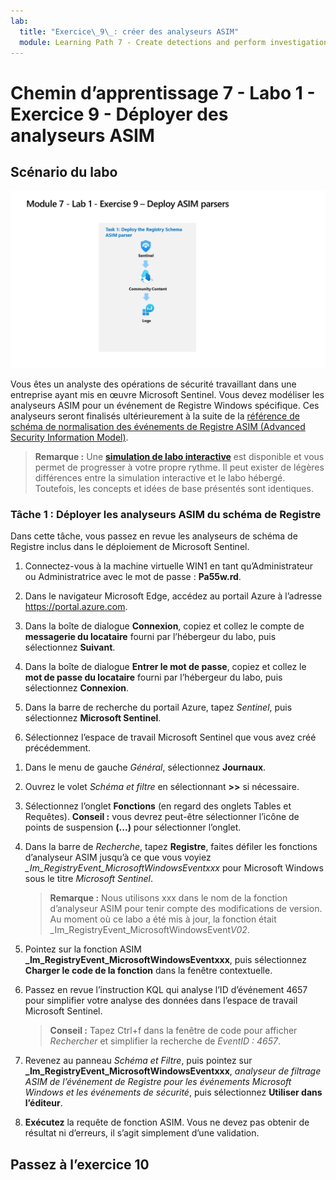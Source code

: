 ```yaml
---
lab:
  title: "Exercice\_9\_: créer des analyseurs ASIM"
  module: Learning Path 7 - Create detections and perform investigations using Microsoft Sentinel
---
```


# Chemin d’apprentissage 7 - Labo 1 - Exercice 9 - Déployer des analyseurs ASIM

## Scénario du labo

![Vue d’ensemble du labo](../Media/SC-200-Lab_Diagrams_Mod7_L1_Ex9.png)

Vous êtes un analyste des opérations de sécurité travaillant dans une entreprise ayant mis en œuvre Microsoft Sentinel. Vous devez modéliser les analyseurs ASIM pour un événement de Registre Windows spécifique. Ces analyseurs seront finalisés ultérieurement à la suite de la [référence de schéma de normalisation des événements de Registre ASIM (Advanced Security Information Model)](https://docs.microsoft.com/en-us/azure/sentinel/registry-event-normalization-schema).

>**Remarque :** Une **[simulation de labo interactive](https://mslabs.cloudguides.com/guides/SC-200%20Lab%20Simulation%20-%20Create%20Advanced%20Security%20Information%20Model%20Parsers)** est disponible et vous permet de progresser à votre propre rythme. Il peut exister de légères différences entre la simulation interactive et le labo hébergé. Toutefois, les concepts et idées de base présentés sont identiques. 

### Tâche 1 : Déployer les analyseurs ASIM du schéma de Registre

Dans cette tâche, vous passez en revue les analyseurs de schéma de Registre inclus dans le déploiement de Microsoft Sentinel.

1. Connectez-vous à la machine virtuelle WIN1 en tant qu’Administrateur ou Administratrice avec le mot de passe : **Pa55w.rd**.  

1. Dans le navigateur Microsoft Edge, accédez au portail Azure à l’adresse https://portal.azure.com.

1. Dans la boîte de dialogue **Connexion**, copiez et collez le compte de **messagerie du locataire** fourni par l’hébergeur du labo, puis sélectionnez **Suivant**.

1. Dans la boîte de dialogue **Entrer le mot de passe**, copiez et collez le **mot de passe du locataire** fourni par l’hébergeur du labo, puis sélectionnez **Connexion**.

1. Dans la barre de recherche du portail Azure, tapez *Sentinel*, puis sélectionnez **Microsoft Sentinel**.

1. Sélectionnez l’espace de travail Microsoft Sentinel que vous avez créé précédemment.

<!--- 1. In the Edge browser, open a new tab (Ctrl+T) and navigate to the Microsoft Sentinel GitHub ASIM page <https://github.com/Azure/Azure-Sentinel/tree/master/ASIM>.

 1. On the right pane, select the **Onboard community content** link. This will open a new tab in the Edge Browser for Microsoft Sentinel GitHub content. **Hint:** You might need to scroll right to see the link. Alternatively, follow this link instead: [Microsoft Sentinel on GitHub](https://github.com/Azure/Azure-Sentinel).

    >**Note:** In the **ASIM** folder you can deploy templates that contain all ASIM parsers, but we will only focus on the Registry Schema.

1. Scroll down and next to **Registry Event**, select the **Deploy to Azure** button.

1. For *Resource Group*, select **RG-Defender** where your Sentinel workspace resides.

1. For *Workspace*, type your Sentinel workspace name, like *uniquenameDefender*.

1. Leave the other default values and select **Review + create**.

1. Select **Create** to deploy the template. Notice the Names of the different resources. 

1. After the deployment completes return to the *Microsoft Sentinel* tab. --->

1. Dans le menu de gauche *Général*, sélectionnez **Journaux**.

1. Ouvrez le volet *Schéma et filtre* en sélectionnant **>>** si nécessaire.

1. Sélectionnez l’onglet **Fonctions** (en regard des onglets Tables et Requêtes). **Conseil :** vous devrez peut-être sélectionner l’icône de points de suspension **(...)** pour sélectionner l’onglet.

1. Dans la barre de *Recherche*, tapez **Registre**, faites défiler les fonctions d’analyseur ASIM jusqu’à ce que vous voyiez *_Im_RegistryEvent_MicrosoftWindowsEventxxx* pour Microsoft Windows sous le titre *Microsoft Sentinel*.

    >**Remarque :** Nous utilisons xxx dans le nom de la fonction d’analyseur ASIM pour tenir compte des modifications de version. Au moment où ce labo a été mis à jour, la fonction était _Im_RegistryEvent_MicrosoftWindowsEvent*V02*.

1. Pointez sur la fonction ASIM **_Im_RegistryEvent_MicrosoftWindowsEventxxx**, puis sélectionnez **Charger le code de la fonction** dans la fenêtre contextuelle.

1. Passez en revue l’instruction KQL qui analyse l’ID d’événement 4657 pour simplifier votre analyse des données dans l’espace de travail Microsoft Sentinel.

    >**Conseil :** Tapez Ctrl+f dans la fenêtre de code pour afficher *Rechercher* et simplifier la recherche de *EventID : 4657*.

1. Revenez au panneau *Schéma et Filtre*, puis pointez sur **_Im_RegistryEvent_MicrosoftWindowsEventxxx**, *analyseur de filtrage ASIM de l’événement de Registre pour les événements Microsoft Windows et les événements de sécurité*, puis sélectionnez **Utiliser dans l’éditeur**.

1. **Exécutez** la requête de fonction ASIM. Vous ne devez pas obtenir de résultat ni d’erreurs, il s’agit simplement d’une validation.

## Passez à l’exercice 10